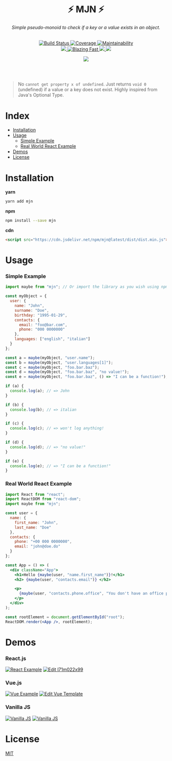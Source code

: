 <h1 align="center"> ⚡️ MJN ⚡️ </h1>

<h6 align="center">
Simple pseudo-monoid to check if a key or a value exists in an object.
</h6>

<p align="center">
  <a href="https://travis-ci.org/micheleriva/mjn">
    <img src="https://img.shields.io/travis-ci/micheleriva/mjn.svg?style=for-the-badge" alt="Build Status" />
  </a>
  <a href="https://codecov.io/gh/micheleriva/mjn">
    <img src="https://img.shields.io/codecov/c/github/micheleriva/mjn.svg?style=for-the-badge" alt="Coverage" />
  </a>
  <a href="https://codeclimate.com/github/micheleriva/mjn">
    <img src="https://img.shields.io/codeclimate/maintainability/micheleriva/mjn.svg?style=for-the-badge" alt="Maintainability">
  </a>
  <br />
  <a href="https://github.com/prettier/prettier">
     <img src="https://img.shields.io/badge/code_style-prettier-ff69b4.svg?style=for-the-badge" />
  </a>
  <a href="https://img.shields.io/badge/speed-blazing%20%F0%9F%94%A5-brightgreen.svg?style=for-the-badge">
    <img src="https://img.shields.io/badge/speed-blazing%20%F0%9F%94%A5-brightgreen.svg?style=for-the-badge" alt="Blazing Fast" />
  </a>
  <a href="https://bundlephobia.com/result?p=mjn@latest">
    <img src="https://img.shields.io/bundlephobia/minzip/mjn.svg?style=for-the-badge" />
  </a>
  <a href="https://beerpay.io/micheleriva/mjn">
    <img src="https://img.shields.io/beerpay/micheleriva/mjn.svg?style=for-the-badge" />
  </a>
</p>

<div align="center">
  <img src="/docs/mjn.png" align="center" style="max-width:80%;" />
</div>

<br /><br />

> No `cannot get property x of undefined`. Just returns `void 0` (undefined) if a value or a key does not exist. Highly inspired from Java's Optional Type.

# Index

- [Installation](#installation)
- [Usage](#usage)
  - [Simple Example](#simple-example)
  - [Real World React Example](#real-world-react-example)
- [Demos](#demos)
- [License](#license)

# Installation

**yarn**

```sh
yarn add mjn
```

**npm**

```sh
npm install --save mjn
```

**cdn**

```html
<script src="https://cdn.jsdelivr.net/npm/mjn@latest/dist/dist.min.js"></script>
```

# Usage

### Simple Example

```js
import maybe from "mjn"; // Or import the library as you wish using npm or CDN script tag!

const myObject = {
  user: {
    name: "John",
    surname: "Doe",
    birthday: "1995-01-29",
    contacts: {
      email: "foo@bar.com",
      phone: "000 0000000"
    },
    languages: ["english", "italian"]
  }
};

const a = maybe(myObject, "user.name");
const b = maybe(myObject, "user.languages[1]");
const c = maybe(myObject, "foo.bar.baz");
const d = maybe(myObject, "foo.bar.baz", "no value!");
const e = maybe(myObject, "foo.bar.baz", () => "I can be a function!");

if (a) {
  console.log(a); // => John
}

if (b) {
  console.log(b); // => italian
}

if (c) {
  console.log(c); // => won't log anything!
}

if (d) {
  console.log(d); // => "no value!"
}

if (e) {
  console.log(e); // => "I can be a function!"
}
```

### Real World React Example

```jsx
import React from "react";
import ReactDOM from "react-dom";
import maybe from "mjn";

const user = {
  name: {
    first_name: "John",
    last_name: "Doe"
  },
  contacts: {
    phone: "+00 000 0000000",
    email: "john@doe.do"
  }
};

const App = () => (
  <div className="App">
    <h1>Hello {maybe(user, "name.first_name")}!</h1>
    <h2> {maybe(user, "contacts.email")} </h2>

    <p>
      {maybe(user, "contacts.phone.office", "You don't have an office phone.")}
    </p>
  </div>
);

const rootElement = document.getElementById("root");
ReactDOM.render(<App />, rootElement);
```

# Demos

### React.js

[![React Example](/docs/react.png)](https://codesandbox.io/s/l71m022x99)
[![Edit l71m022x99](https://codesandbox.io/static/img/play-codesandbox.svg)](https://codesandbox.io/s/l71m022x99)

### Vue.js

[![Vue Example](/docs/vue.png)](https://codesandbox.io/s/6j7438n7rr?module=%2Fsrc%2Fcomponents%2FHelloWorld.vue)
[![Edit Vue Template](https://codesandbox.io/static/img/play-codesandbox.svg)](https://codesandbox.io/s/6j7438n7rr?module=%2Fsrc%2Fcomponents%2FHelloWorld.vue)

### Vanilla JS

[![Vanilla JS](/docs/vanillajs.png)](https://codesandbox.io/s/30w08xl6wq?module=%2Fsrc%2Findex.js)
[![Vanilla JS](https://codesandbox.io/static/img/play-codesandbox.svg)](https://codesandbox.io/s/30w08xl6wq?module=%2Fsrc%2Findex.js)

# License

[MIT](/LICENSE.md)
